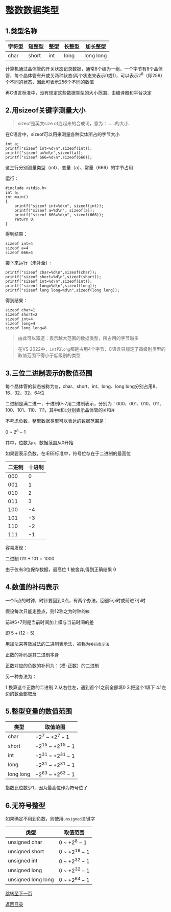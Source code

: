 # 整数数据类型

## 1.类型名称

|字符型|短整型|整型|长整型|加长整型|
|-|-|-|-|-|
|char|short|int|long|long long|

计算机通过晶体管的开关状态记录数据，通常8个编为一组，一个字节有8个晶体管，每个晶体管有开或关两种状态(两个状态来表示0或1)，可以表示$2^8$（即256）个不同的状态，因此可表示256个不同的数值

再C语言标准中，没有规定这些数据类型的大小范围，由编译器和平台决定

## 2.用sizeof关键字测量大小

>sizeof是英文size of连起来的合成词，意为：......的大小

在C语言中，sizeof可以用来测量各种实体所占的字节大小

```
int a;
printf("sizeof int=%d\n",sizeof(int));
printf("sizeof a=%d\n",sizeof(a));
printf("sizeof 666=%d\n",sizeof(666));
```

这三行分别测量类型（int）、变量（a）、常量（666）的字节占用

运行：

```
#include <stdio.h>
int a;
int main()
{
	printf("sizeof int=%d\n", sizeof(int));
	printf("sizeof a=%d\n", sizeof(a));
	printf("sizeof 666=%d\n", sizeof(666));
	return 0;
}
```

得到结果：

```
sizeof int=4
sizeof a=4
sizeof 666=4
```

接下来运行（未补全）:

```
printf("sizeof char=%d\n",sizeof(char));
printf("sizeof short=%d\n",sizeof(short));
printf("sizeof int=%d\n",sizeof(int));
printf("sizeof long=%d\n",sizeof(long));
printf("sizeof long long=%d\n",sizeof(long long));
```

得到结果：

```
sizeof char=1
sizeof short=2
sizeof int=4
sizeof long=4
sizeof long long=8
```

>由此可以知道：表示越大范围的数据类型，所占用的字节越多

>在VS 2022中，`int`和`long`都是占用4个字节，C语言只规定了高级别类型的取值范围不得小于低级别的类型

## 3.三位二进制表示的数值范围

每个晶体管的状态被称为`位`，char、short、int、long、long long分别占用8、16、32、32、64位

二进制是满二进一，十进制0~7用二进制表示，分别为：000、001、010、011、100、101、110、111，其中`0`和`1`分别表示晶体管的`关`和`开`

不考虑负数，整型数据类型可以表达的数据范围是：

$0$ ~ $2^n-1$

其中，位数为n，数据范围从0开始

如果要表示负数，在IEEE标准中，符号位存在于二进制的最高位

|二进制|十进制|
|-|-|
|000|0|
|001|1|
|010|2|
|011|3|
|100|-4|
|101|-3|
|110|-2|
|111|-1|

容易发现：

二进制 $011+101=1000$

由于仅有3位保存数据，最高位 $1$ 被舍弃,得到正确结果 $0$

## 4.数值的补码表示

一个5点的时钟，时针要回到0点，有两个办法，回退5小时或前进7小时

假设每次只能走整点，则12称之为时钟的`模`

前进5+7则是当前时间加上模与当前时间的差

即 $5+(12-5)$

用加法来等效减法的二进制表示法，被称为`补码表示法`

正数的补码是其二进制本身

正数对应的负数的补码为：（模-正数）的二进制

另一种办法为：

1.换算这个正数的二进制
2.从右往左，遇到首个1之前全部填0
3.把这个1填下
4.1左边的数全部取反

## 5.整型变量的数值范围

|类型|取值范围|
|-|-|
|char| $-2^7$ ~ $+2^7-1$ |
|short| $-2^{15}$ ~ $+2^{15}-1$ |
|int| $-2^{31}$ ~ $+2^{31}-1$ |
|long| $-2^{31}$ ~ $+2^{31}-1$ |
|long long| $-2^{63}$ ~ $+2^{63}-1$ |

指数比位数少1，因为最高位作为符号位了

## 6.无符号整型

如果确定不用到负数，则使用`unsigned`关键字

|类型|取值范围|
|-|-|
|unsigned char| $0$ ~ $+2^8-1$ |
|unsigned short| $0$ ~ $+2^{16}-1$ |
|unsigned int| $0$ ~ $+2^{32}-1$ |
|unsigned long| $0$ ~ $+2^{32}-1$ |
|unsigned long long| $0$ ~ $+2^{64}-1$ |

[跳转至下一页](https://github.com/GuangYu-yu/Learn-C-language-from-scratch/blob/main/%E7%9B%AE%E5%BD%95%E6%96%87%E4%BB%B6/%E6%B5%AE%E7%82%B9%E6%95%B0%E6%8D%AE%E7%B1%BB%E5%9E%8B.md)

[返回目录](https://github.com/GuangYu-yu/Learn-C-language-from-scratch/blob/main/%E7%9B%AE%E5%BD%95%E6%96%87%E4%BB%B6/%E7%9B%AE%E5%BD%95.md)
